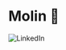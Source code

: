 <script src="https://kit.fontawesome.com/f0a141e5be.js" crossorigin="anonymous"></script>

# Molin 🧌

<i class="fa-brands fa-linkedin"></i>

![LinkedIn](https://img.shields.io/badge/linkedin-%230077B5.svg?style=for-the-badge&logo=linkedin&logoColor=white)
